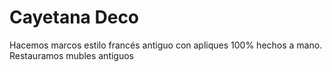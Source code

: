 <h1>Cayetana Deco</h1>

Hacemos marcos estilo francés antiguo con apliques 100% hechos a mano.
Restauramos mubles antiguos